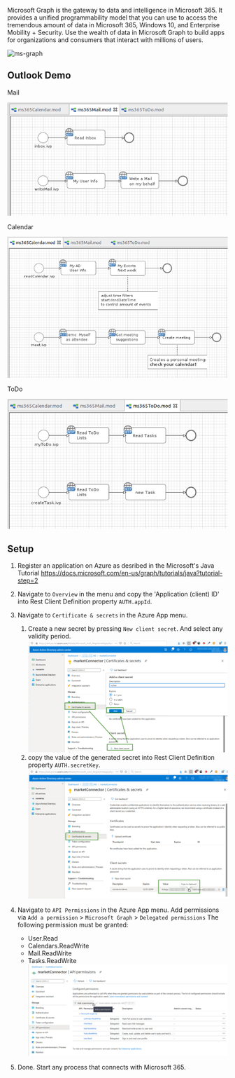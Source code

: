 Microsoft Graph is the gateway to data and intelligence in Microsoft 365. It provides a unified programmability model that you can use to access the tremendous amount of data in Microsoft 365, Windows 10, and Enterprise Mobility + Security. Use the wealth of data in Microsoft Graph to build apps for organizations and consumers that interact with millions of users.

![ms-graph](https://docs.microsoft.com/en-us/graph/images/edugraph.png)

## Outlook Demo

Mail

![demo-mail](doc/img/demo_mail.png)

Calendar

![demo-cal](doc/img/demo_calendar.png)

ToDo

![demo-toDo](doc/img/demo_toDo.png)

## Setup

1. Register an application on Azure as desribed in the Microsoft's Java Tutorial https://docs.microsoft.com/en-us/graph/tutorials/java?tutorial-step=2
1. Navigate to `Overview` in the menu and copy the 'Application (client) ID' into Rest Client Definition property `AUTH.appId`.
1. Navigate to `Certificate & secrets` in the Azure App menu.
    1. Create a new secret by pressing `New client secret`. And select any validity period.
    ![new-secret](doc/img/azure_createSecret.png)
	1. copy the value of the generated secret into Rest Client Definition property `AUTH.secretKey`.
	![copy-secret](doc/img/azure_copySecret.png)
1. Navigate to `API Permissions` in the Azure App menu.
Add permissions via `Add a permission` > `Microsoft Graph` > `Delegated permissions`
The following permission must be granted:
	- User.Read
	- Calendars.ReadWrite
	- Mail.ReadWrite
	- Tasks.ReadWrite
    ![add-perms](doc/img/azure_addPermission.png)

1. Done. Start any process that connects with Microsoft 365.